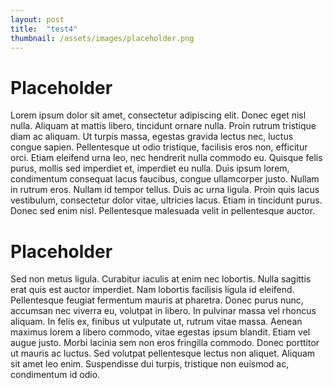 ```yaml
---
layout: post
title:  "test4"
thumbnail: /assets/images/placeholder.png
---
```


# Placeholder

Lorem ipsum dolor sit amet, consectetur adipiscing elit. Donec eget nisl nulla. Aliquam at mattis libero, tincidunt ornare nulla. Proin rutrum tristique diam ac aliquam. Ut turpis massa, egestas gravida lectus nec, luctus congue sapien. Pellentesque ut odio tristique, facilisis eros non, efficitur orci. Etiam eleifend urna leo, nec hendrerit nulla commodo eu. Quisque felis purus, mollis sed imperdiet et, imperdiet eu nulla. Duis ipsum lorem, condimentum consequat lacus faucibus, congue ullamcorper justo. Nullam in rutrum eros. Nullam id tempor tellus. Duis ac urna ligula. Proin quis lacus vestibulum, consectetur dolor vitae, ultricies lacus. Etiam in tincidunt purus. Donec sed enim nisl. Pellentesque malesuada velit in pellentesque auctor.

# Placeholder

Sed non metus ligula. Curabitur iaculis at enim nec lobortis. Nulla sagittis erat quis est auctor imperdiet. Nam lobortis facilisis ligula id eleifend. Pellentesque feugiat fermentum mauris at pharetra. Donec purus nunc, accumsan nec viverra eu, volutpat in libero. In pulvinar massa vel rhoncus aliquam. In felis ex, finibus ut vulputate ut, rutrum vitae massa. Aenean maximus lorem a libero commodo, vitae egestas ipsum blandit. Etiam vel augue justo. Morbi lacinia sem non eros fringilla commodo. Donec porttitor ut mauris ac luctus. Sed volutpat pellentesque lectus non aliquet. Aliquam sit amet leo enim. Suspendisse dui turpis, tristique non euismod ac, condimentum id odio. 